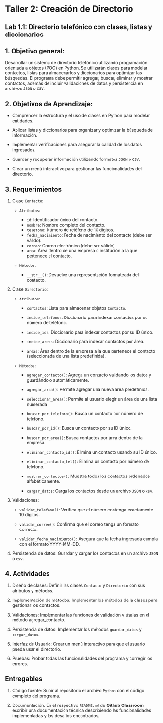 # Taller 2: Creación de Directorio

## Lab 1.1: Directorio telefónico con clases, listas y diccionarios

## 1. Objetivo general:

Desarrollar un sistema de directorio telefónico utilizando programación orientada a objetos (POO) en Python. Se utilizarán clases para modelar contactos, listas para almacenarlos y diccionarios para optimizar las búsquedas. El programa debe permitir agregar, buscar, eliminar y mostrar contactos, además de incluir validaciones de datos y persistencia en archivos ```JSON``` o ```CSV```.

## 2. Objetivos de Aprendizaje:

* Comprender la estructura y el uso de clases en Python para modelar entidades.

* Aplicar listas y diccionarios para organizar y optimizar la búsqueda de información.

* Implementar verificaciones para asegurar la calidad de los datos ingresados.

* Guardar y recuperar información utilizando formatos ```JSON``` o ```CSV```.

* Crear un menú interactivo para gestionar las funcionalidades del directorio.

## 3. Requerimientos

1. Clase ```Contacto```:

    * ```Atributos```: 

        * ```id```: Identificador único del contacto.
        * ```nombre```: Nombre completo del contacto.
        * ```telefono```: Número de teléfono de 10 dígitos.
        * ```fecha_nacimiento```: Fecha de nacimiento del contacto (debe ser válido).
        * ```correo```: Correo electrónico (debe ser válido).
        * ```area```: Área dentro de una empresa o institución a la que pertenece el contacto.

    * ```Métodos```: 
        * ```__str__()```:  Devuelve una representación formateada del contacto. 

2. Clase ```Directorio```:

    * ```Atributos```:

        * ```contactos```: Lista para almacenar objetos ```Contacto```.

        * ```indice_telefonos```: Diccionario para indexar contactos por su número de teléfono.

        * ```indice_ids```: Diccionario para indexar contactos por su ID único.

        * ```indice_areas```: Diccionario para indexar contactos por área.

        * ```areas```: Área dentro de la empresa a la que pertenece el contacto (seleccionada de una lista predefinida).

    * ```Métodos```:

        * ```agregar_contacto()```:  Agrega un contacto validando los datos y guardándolo automáticamente.

        * ```agregar_area()```: Permite agregar una nueva área predefinida.

        * ```seleccionar_area()```: Permite al usuario elegir un área de una lista numerada

        * ```buscar_por_telefono()```: Busca un contacto por número de teléfono.

        * ```buscar_por_id()```: Busca un contacto por su ID único.

        * ```buscar_por_area()```: Busca contactos por área dentro de la empresa.

        * ```eliminar_contacto_id()```: Elimina un contacto usando su ID único.

        * ```eliminar_contacto_tel()```: Elimina un contacto por número de teléfono.

        * ```mostrar_contactos()```: Muestra todos los contactos ordenados alfabéticamente.

        * ```cargar_datos```: Carga los contactos desde un archivo ```JSON``` o ```csv```.

3. Validaciones:

    * ```validar_telefono()```: Verifica que el número contenga exactamente 10 dígitos.

    * ```validar_correo()```: Confirma que el correo tenga un formato correcto.

    * ```validar_fecha_nacimiento()```: Asegura que la fecha ingresada cumpla con el formato YYYY-MM-DD.

4. Persistencia de datos: Guardar y cargar los contactos en un archivo ```JSON``` o ```csv```.


## 4. Actividades

  1. Diseño de clases: Definir las clases ```Contacto``` y ```Directorio``` con sus atributos y métodos.

  2. Implementación de métodos: Implementar los métodos de la clases para gestionar los contactos.

  3. Validaciones: Implementar las funciones de validación y úsalas en el método agregar_contacto.

  4. Persistencia de datos: Implementar los métodos ```guardar_datos``` y ```cargar_datos```.

  5. Interfaz de Usuario: Crear un menú interactivo para que el usuario pueda usar el directorio.

  6. Pruebas: Probar todas las funcionalidades del programa y corregir los errores.

## Entregables

  1. Código fuente: Subir al repositorio el archivo ```Python``` con el código completo del programa.

  2. Documentación: En el respectivo ```README.md``` de **Github Classroom** escribir una documentación técnica describiendo las funcionalidades implementadas y los desafíos encontrados.
